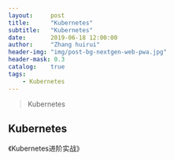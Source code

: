 ```yaml
---
layout:     post
title:      "Kubernetes"
subtitle:   "Kubernetes"
date:       2019-06-18 12:00:00
author:     "Zhang huirui"
header-img: "img/post-bg-nextgen-web-pwa.jpg"
header-mask: 0.3
catalog:    true
tags:
    - Kubernetes
---
```


> Kubernetes

## Kubernetes

《Kubernetes进阶实战》
